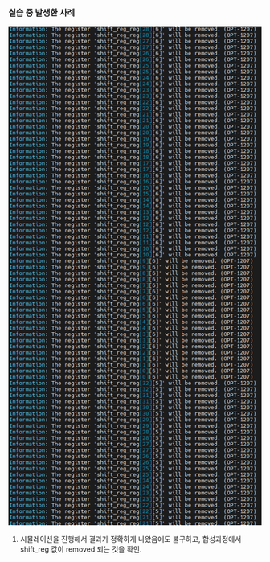 ### 실습 중 발생한 사례
![filter](/images/250717_5.png)



1. 시뮬레이션을 진행해서 결과가 정확하게 나왔음에도 불구하고, 합성과정에서 shift_reg 값이 removed 되는 것을 확인.
